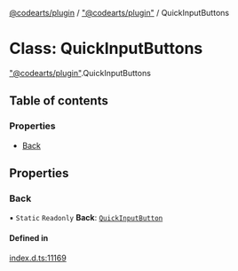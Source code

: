[@codearts/plugin](../README.md) / ["@codearts/plugin"](../modules/_codearts_plugin_.md) / QuickInputButtons

# Class: QuickInputButtons

["@codearts/plugin"](../modules/_codearts_plugin_.md).QuickInputButtons

## Table of contents

### Properties

- [Back](codearts_plugin_.QuickInputButtons.md#back)

## Properties

### Back

▪ `Static` `Readonly` **Back**: [`QuickInputButton`](../interfaces/codearts_plugin_.QuickInputButton.md)

#### Defined in

[index.d.ts:11169](https://github.com/huaweicloud/cloudide-plugin-api/blob/203b986/index.d.ts#L11169)
